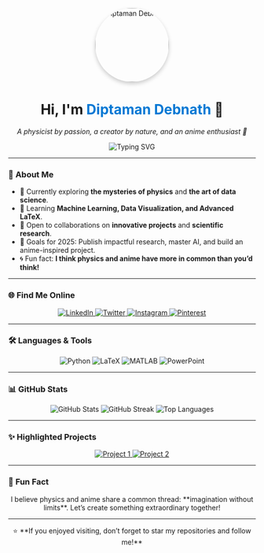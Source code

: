 <div align="center">
  <img src="https://media.licdn.com/dms/image/v2/D5603AQHc9_jbJoHgSA/profile-displayphoto-shrink_800_800/profile-displayphoto-shrink_800_800/0/1731761308888?e=1741824000&v=beta&t=k08qRByeemjkyrqxyjAVkLigIkU9g_g8l3MYIscN7oM" alt="Diptaman Debnath" width="150" style="border-radius: 50%; box-shadow: 0px 4px 8px rgba(0, 0, 0, 0.2);"" alt="Diptaman Debnath" width="150" style="border-radius: 50%; box-shadow: 0px 4px 8px rgba(0, 0, 0, 0.2);" />
  <h1>Hi, I'm <span style="color: #0078D4;">Diptaman Debnath</span> 👋</h1>
  <p><em>A physicist by passion, a creator by nature, and an anime enthusiast 🌌</em></p>
  <img src="https://readme-typing-svg.demolab.com?font=Fira+Code&size=22&pause=1000&color=0078D4&center=true&vCenter=true&width=500&lines=Physicist+%7C+Anime+Lover+%7C+Creative+Problem+Solver;Passionate+About+Learning+and+Collaboration!" alt="Typing SVG" />
</div>

---

### 🔭 **About Me**
- 🧪 Currently exploring **the mysteries of physics** and **the art of data science**.
- 🌱 Learning **Machine Learning, Data Visualization, and Advanced LaTeX**.
- 🤝 Open to collaborations on **innovative projects** and **scientific research**.
- 🎯 Goals for 2025: Publish impactful research, master AI, and build an anime-inspired project.
- 🌀 Fun fact: **I think physics and anime have more in common than you’d think!**

---

### 🌐 **Find Me Online**
<div align="center">
  <a href="https://linkedin.com/in/diptamandebnath" target="_blank">
    <img src="https://img.shields.io/badge/LinkedIn-0077B5?style=for-the-badge&logo=linkedin&logoColor=white" alt="LinkedIn" />
  </a>
  <a href="https://twitter.com/diptaman9999" target="_blank">
    <img src="https://img.shields.io/badge/Twitter-1DA1F2?style=for-the-badge&logo=twitter&logoColor=white" alt="Twitter" />
  </a>
  <a href="https://instagram.com/_diptaman_dh" target="_blank">
    <img src="https://img.shields.io/badge/Instagram-E4405F?style=for-the-badge&logo=instagram&logoColor=white" alt="Instagram" />
  </a>
  <a href="https://pinterest.com/diptaman54" target="_blank">
    <img src="https://img.shields.io/badge/Pinterest-BD081C?style=for-the-badge&logo=pinterest&logoColor=white" alt="Pinterest" />
  </a>
</div>

---

### 🛠️ **Languages & Tools**
<div align="center">
  <img src="https://img.shields.io/badge/Python-3776AB?style=for-the-badge&logo=python&logoColor=white" alt="Python" />
  <img src="https://img.shields.io/badge/LaTeX-008080?style=for-the-badge&logo=latex&logoColor=white" alt="LaTeX" />
  <img src="https://img.shields.io/badge/MATLAB-FF6F00?style=for-the-badge&logo=mathworks&logoColor=white" alt="MATLAB" />
  <img src="https://img.shields.io/badge/PowerPoint-B7472A?style=for-the-badge&logo=microsoft-powerpoint&logoColor=white" alt="PowerPoint" />
</div>

---

### 📊 **GitHub Stats**
<div align="center">
  <img src="https://github-readme-stats.vercel.app/api?username=diptaman9999&show_icons=true&theme=radical" alt="GitHub Stats" />
  <img src="https://github-readme-streak-stats.herokuapp.com/?user=diptaman9999&theme=radical" alt="GitHub Streak" />
  <img src="https://github-readme-stats.vercel.app/api/top-langs/?username=diptaman9999&layout=compact&theme=radical" alt="Top Languages" />
</div>

---

### ✨ **Highlighted Projects**
<div align="center">
  <a href="https://github.com/diptaman9999/project1">
    <img src="https://github-readme-stats.vercel.app/api/pin/?username=diptaman9999&repo=project1&theme=radical" alt="Project 1" />
  </a>
  <a href="https://github.com/diptaman9999/project2">
    <img src="https://github-readme-stats.vercel.app/api/pin/?username=diptaman9999&repo=project2&theme=radical" alt="Project 2" />
  </a>
</div>

---

### 🚀 **Fun Fact**
<div align="center">
  <p>I believe physics and anime share a common thread: **imagination without limits**. Let’s create something extraordinary together!</p>
</div>

---

<div align="center">
  ⭐️ **If you enjoyed visiting, don’t forget to star my repositories and follow me!**  
</div>
